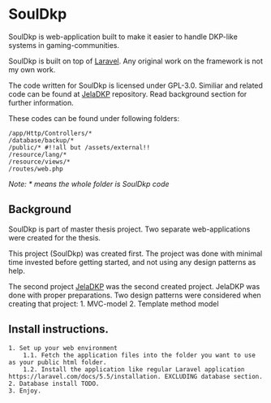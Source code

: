 # SoulDkp

SoulDkp is web-application built to make it easier to handle DKP-like systems in gaming-communities.

SoulDkp is built on top of [Laravel](https://laravel.com/ "Laravel framework"). Any original work on the framework is not my own work.

The code written for SoulDkp is licensed under GPL-3.0. Similiar and related code can be found at [JelaDKP](https://github.com/sawyl/jelaDKP "JelaDKP Git repository") repository. Read background section for further information.

These codes can be found under following folders:

```
/app/Http/Controllers/*
/database/backup/*
/public/* #!!all but /assets/external!!
/resource/lang/*
/resource/views/*
/routes/web.php
```
*Note: \* means the whole folder is SoulDkp code*

## Background

SoulDkp is part of master thesis project. Two separate web-applications were created for the thesis.

This project (SoulDkp) was created first. The project was done with minimal time invested before getting started, and not using any design patterns as help.

The second project [JelaDKP](https://github.com/sawyl/jelaDKP "JelaDKP Git repository") was the second created project.
JelaDKP was done with proper preparations. Two design patterns were considered when creating that project:
    1. MVC-model
	2. Template method model


## Install instructions.
    1. Set up your web environment
	    1.1. Fetch the application files into the folder you want to use as your public html folder.
		1.2. Install the application like regular Laravel application https://laravel.com/docs/5.5/installation. EXCLUDING database section.
	2. Database install TODO.
	3. Enjoy.